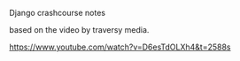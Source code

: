 Django crashcourse notes

based on the video by traversy media.

https://www.youtube.com/watch?v=D6esTdOLXh4&t=2588s